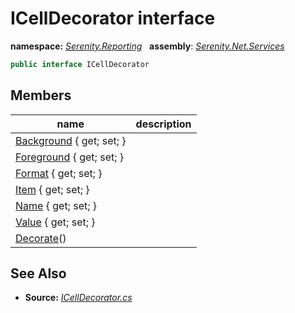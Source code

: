 # ICellDecorator interface
**namespace:** *[Serenity.Reporting](../README.md#serenity.reporting-namespace)*   **assembly**: *[Serenity.Net.Services](../README.md)*

```csharp
public interface ICellDecorator
```

## Members

| name | description |
| --- | --- |
| [Background](ICellDecorator/Background.md) { get; set; } |  |
| [Foreground](ICellDecorator/Foreground.md) { get; set; } |  |
| [Format](ICellDecorator/Format.md) { get; set; } |  |
| [Item](ICellDecorator/Item.md) { get; set; } |  |
| [Name](ICellDecorator/Name.md) { get; set; } |  |
| [Value](ICellDecorator/Value.md) { get; set; } |  |
| [Decorate](ICellDecorator/Decorate.md)() |  |

## See Also

* **Source:** *[ICellDecorator.cs](https://github.com/serenity-is/Serenity/blob/master/src/Serenity.Net.Services/Reporting/ICellDecorator.cs)*